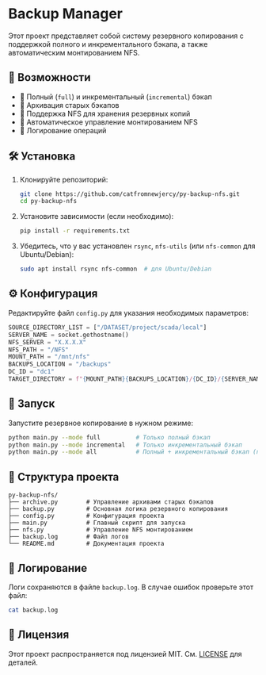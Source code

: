 # Backup Manager

Этот проект представляет собой систему резервного копирования с поддержкой полного и инкрементального бэкапа, а также автоматическим монтированием NFS.

## 📌 Возможности
- 🔹 Полный (`full`) и инкрементальный (`incremental`) бэкап
- 🔹 Архивация старых бэкапов
- 🔹 Поддержка NFS для хранения резервных копий
- 🔹 Автоматическое управление монтированием NFS
- 🔹 Логирование операций

## 🛠️ Установка
1. Клонируйте репозиторий:
   ```sh
   git clone https://github.com/catfromnewjercy/py-backup-nfs.git
   cd py-backup-nfs
   ```
2. Установите зависимости (если необходимо):
   ```sh
   pip install -r requirements.txt
   ```
3. Убедитесь, что у вас установлен `rsync`, `nfs-utils` (или `nfs-common` для Ubuntu/Debian):
   ```sh
   sudo apt install rsync nfs-common  # для Ubuntu/Debian
   ```

## ⚙️ Конфигурация
Редактируйте файл `config.py` для указания необходимых параметров:

```python
SOURCE_DIRECTORY_LIST = ["/DATASET/project/scada/local"]
SERVER_NAME = socket.gethostname()
NFS_SERVER = "X.X.X.X"
NFS_PATH = "/NFS"
MOUNT_PATH = "/mnt/nfs"
BACKUPS_LOCATION = "/backups"
DC_ID = "dc1"
TARGET_DIRECTORY = f"{MOUNT_PATH}{BACKUPS_LOCATION}/{DC_ID}/{SERVER_NAME}"
```

## 🚀 Запуск
Запустите резервное копирование в нужном режиме:

```sh
python main.py --mode full          # Только полный бэкап
python main.py --mode incremental   # Только инкрементальный бэкап
python main.py --mode all           # Полный + инкрементальный бэкап (по умолчанию)
```

## 📂 Структура проекта
```
py-backup-nfs/
├── archive.py        # Управление архивами старых бэкапов
├── backup.py         # Основная логика резервного копирования
├── config.py         # Конфигурация проекта
├── main.py           # Главный скрипт для запуска
├── nfs.py            # Управление NFS монтированием
├── backup.log        # Файл логов
└── README.md         # Документация проекта
```

## 📝 Логирование
Логи сохраняются в файле `backup.log`. В случае ошибок проверьте этот файл:
```sh
cat backup.log
```

## 📜 Лицензия
Этот проект распространяется под лицензией MIT. См. [LICENSE](LICENSE) для деталей.

